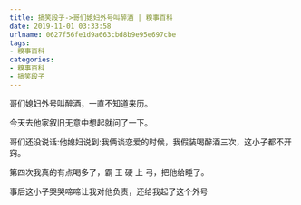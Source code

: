```yaml
---
title: 搞笑段子->哥们媳妇外号叫醉酒 | 糗事百科
date: 2019-11-01 03:33:58
urlname: 0627f56fe1d9a663cbd8b9e95e697cbe
tags: 
- 糗事百科
categories:
- 糗事百科
- 搞笑段子
---
```

哥们媳妇外号叫醉酒，一直不知道来历。

今天去他家叙旧无意中想起就问了一下。

哥们还没说话:他媳妇说到:我俩谈恋爱的时候，我假装喝醉酒三次，这小子都不开窍。

第四次我真的有点喝多了，霸 王 硬 上 弓，把他给睡了。

事后这小子哭哭啼啼让我对他负责，还给我起了这个外号


